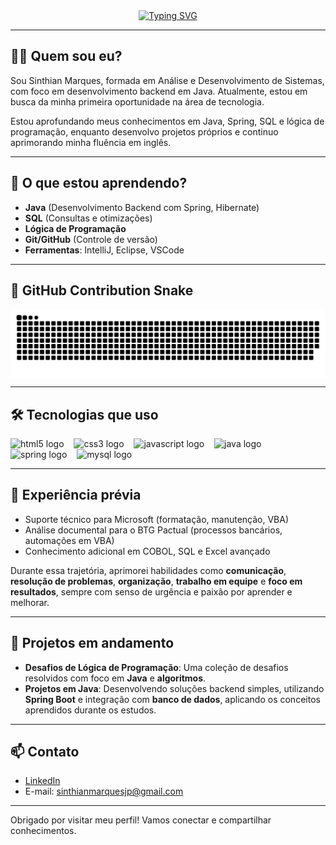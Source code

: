 <div align="center">
  <a href="https://git.io/typing-svg">
    <img src="https://readme-typing-svg.demolab.com?font=Fira+Code&weight=500&size=22&pause=1000&color=993399&center=true&vCenter=true&random=false&width=524&lines=Hello+World,+eu+sou+a+Sinthian!+" alt="Typing SVG">
  </a>
</div>

---

## 👩‍💻 Quem sou eu?

Sou Sinthian Marques, formada em Análise e Desenvolvimento de Sistemas, com foco em desenvolvimento backend em Java. Atualmente, estou em busca da minha primeira oportunidade na área de tecnologia.

Estou aprofundando meus conhecimentos em Java, Spring, SQL e lógica de programação, enquanto desenvolvo projetos próprios e continuo aprimorando minha fluência em inglês.

---

## 🚀 O que estou aprendendo?

- **Java** (Desenvolvimento Backend com Spring, Hibernate)
- **SQL** (Consultas e otimizações)
- **Lógica de Programação**
- **Git/GitHub** (Controle de versão)
- **Ferramentas**: IntelliJ, Eclipse, VSCode

---

## 🐍 GitHub Contribution Snake

<picture align="center">
  <source media="(prefers-color-scheme: dark)" srcset="https://raw.githubusercontent.com/mari4souza/mari4souza/output/github-contribution-grid-snake-dark.svg">
  <source media="(prefers-color-scheme: light)" srcset="https://raw.githubusercontent.com/SinthianMar/SinthianMar/output/github-contribution-grid-snake-dark.svg">
  <img align="center" alt="github contribution grid snake animation" src="https://raw.githubusercontent.com/mari4souza/mari4souza/output/github-contribution-grid-snake.svg">
</picture>

---

## 🛠️ Tecnologias que uso

<div align="left">
  <img src="https://cdn.jsdelivr.net/gh/devicons/devicon/icons/html5/html5-original.svg" height="80" alt="html5 logo"  />
  <img width="8" />
  <img src="https://cdn.jsdelivr.net/gh/devicons/devicon/icons/css3/css3-original.svg" height="80" alt="css3 logo"  />
  <img width="8" />
  <img src="https://cdn.jsdelivr.net/gh/devicons/devicon/icons/javascript/javascript-plain.svg" height="80" alt="javascript logo"  />
  <img width="8" />
  <img src="https://cdn.jsdelivr.net/gh/devicons/devicon/icons/java/java-original.svg" height="80" alt="java logo"  />
  <img width="8" />
  <img src="https://cdn.jsdelivr.net/gh/devicons/devicon/icons/spring/spring-original.svg" height="80" alt="spring logo"  />
  <img width="8" />
  <img src="https://cdn.jsdelivr.net/gh/devicons/devicon/icons/mysql/mysql-original.svg" height="80" alt="mysql logo"  />
  <img width="8" />
</div>

---

## 💼 Experiência prévia

- Suporte técnico para Microsoft (formatação, manutenção, VBA)
- Análise documental para o BTG Pactual (processos bancários, automações em VBA)
- Conhecimento adicional em COBOL, SQL e Excel avançado

Durante essa trajetória, aprimorei habilidades como **comunicação**, **resolução de problemas**, **organização**, **trabalho em equipe** e **foco em resultados**, sempre com senso de urgência e paixão por aprender e melhorar.

---

## 📌 Projetos em andamento

- **Desafios de Lógica de Programação**: Uma coleção de desafios resolvidos com foco em **Java** e **algoritmos**.
- **Projetos em Java**: Desenvolvendo soluções backend simples, utilizando **Spring Boot** e integração com **banco de dados**, aplicando os conceitos aprendidos durante os estudos.
---

## 📫 Contato

- [LinkedIn](https://www.linkedin.com/in/sinthianmarques)
- E-mail: sinthianmarquesjp@gmail.com
  
---

Obrigado por visitar meu perfil! Vamos conectar e compartilhar conhecimentos. 
